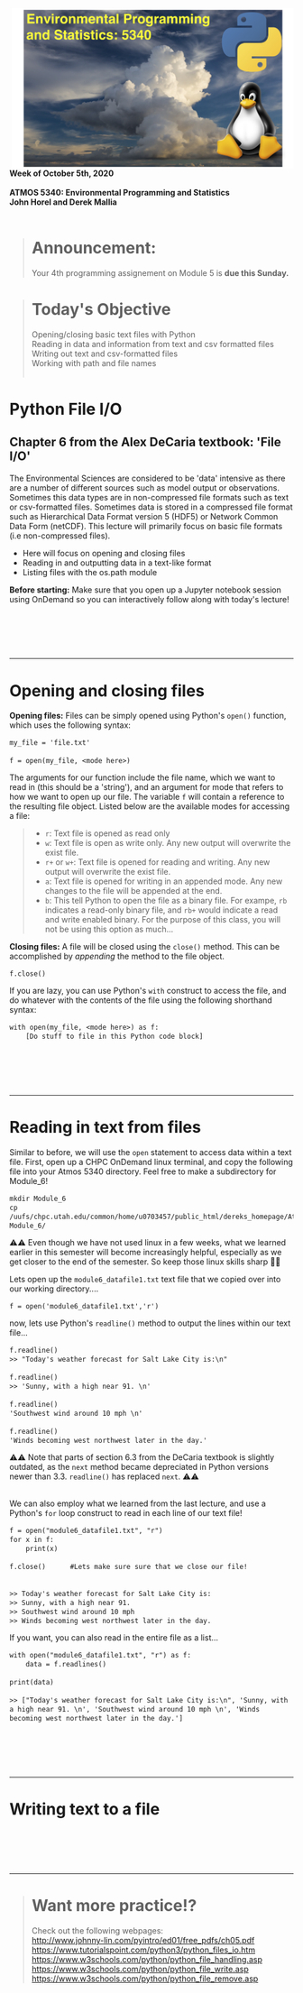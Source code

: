 
<img src='./images/class_logo.png' width=500px align='right' style='padding-left:30px'>

**Week of October 5th, 2020**<br>  
**ATMOS 5340: Environmental Programming and Statistics**<br>
**John Horel and Derek Mallia**<br>
<br>

> # Announcement: 
> Your 4th programming assignement on Module 5 is **due this Sunday.**

> # Today's Objective<br>
> Opening/closing basic text files with Python<br>
> Reading in data and information from text and csv formatted files<br>
> Writing out text and csv-formatted files<br>
> Working with path and file names
<br><br>


#  Python File I/O
## Chapter 6 from the Alex DeCaria textbook: 'File I/O'

The Environmental Sciences are considered to be 'data' intensive as there are a number of different sources such as model output or observations. Sometimes this data types are in non-compressed file formats such as text or csv-formatted files. Sometimes data is stored in a compressed file format such as Hierarchical Data Format version 5 (HDF5) or Network Common Data Form (netCDF). This lecture will primarily focus on basic file formats (i.e non-compressed files).  
- Here will focus on opening and closing files
- Reading in and outputting data in a text-like format
- Listing files with the os.path module

**Before starting:** Make sure that you open up a Jupyter notebook session using OnDemand so you can interactively follow along with today's lecture! 

<br><br>
---
---

# Opening and closing files

**Opening files:** Files can be simply opened using Python's `open()` function, which uses the following syntax:

    my_file = 'file.txt'
    
    f = open(my_file, <mode here>)
    

The arguments for our function include the file name, which we want to read in (this should be a 'string'), and an argument for mode that refers to how we want to open up our file. The variable `f` will contain a reference to the resulting file object. Listed below are the available modes for accessing a file:

>- `r`: Text file is opened as read only
>- `w`: Text file is open as write only. Any new output will overwrite the exist file.
>- `r+` or `w+`: Text file is opened for reading and writing. Any new output will overwrite the exist file.
>- `a`: Text file is opened for writing in an appended mode. Any new changes to the file will be appended at the end.
>- `b`: This tell Python to open the file as a binary file. For exampe, `rb` indicates a read-only binary file, and `rb+` would indicate a read and write enabled binary. For the purpose of this class, you will not be using this option as much...

**Closing files:** A file will be closed using the `close()` method. This can be accomplished by *appending* the method to the file object.

    f.close()
    
If you are lazy, you can use Python's `with` construct to access the file, and do whatever with the contents of the file using the following shorthand syntax:

    with open(my_file, <mode here>) as f:
        [Do stuff to file in this Python code block]
        



<br><br>
---
---

# Reading in text from files

Similar to before, we will use the `open` statement to access data within a text file. First, open up a CHPC OnDemand linux terminal, and
copy the following file into your Atmos 5340 directory. Feel free to make a subdirectory for Module_6!

    mkdir Module_6
    cp /uufs/chpc.utah.edu/common/home/u0703457/public_html/dereks_homepage/Atmos_5340/class_files/module6_datafile1.txt Module_6/

⚠️⚠️ Even though we have not used linux in a few weeks, what we learned earlier in this semester will become increasingly helpful, especially as we get closer to the end of the semester. So keep those linux skills sharp 🔪🔪

Lets open up the `module6_datafile1.txt` text file that we copied over into our working directory....

    f = open('module6_datafile1.txt','r')
    
now, lets use Python's `readline()` method to output the lines within our text file... 

    f.readline()
    >> "Today's weather forecast for Salt Lake City is:\n"
    
    f.readline()
    >> 'Sunny, with a high near 91. \n'
    
    f.readline()
    'Southwest wind around 10 mph \n'
    
    f.readline()
    'Winds becoming west northwest later in the day.'
    

⚠️⚠️ Note that parts of section 6.3 from the DeCaria textbook is slightly outdated, as the `next` method became depreciated in Python versions newer than 3.3. `readline()` has replaced `next`. ⚠️⚠️
<br> <br>

We can also employ what we learned from the last lecture, and use a Python's `for` loop construct to read in each line of our text file!

    f = open("module6_datafile1.txt", "r")
    for x in f:
        print(x)

    f.close()      #Lets make sure sure that we close our file!
    
    
    >> Today's weather forecast for Salt Lake City is:
    >> Sunny, with a high near 91. 
    >> Southwest wind around 10 mph 
    >> Winds becoming west northwest later in the day.

If you want, you can also read in the entire file as a list...

    with open("module6_datafile1.txt", "r") as f:
        data = f.readlines()
    
    print(data)

    >> ["Today's weather forecast for Salt Lake City is:\n", 'Sunny, with a high near 91. \n', 'Southwest wind around 10 mph \n', 'Winds becoming west northwest later in the day.']
    
   
<br><br>
---
---

# Writing text to a file



    
<br><br>
---
---
    

> # Want more practice!?<br>
> Check out the following webpages:<br>
> http://www.johnny-lin.com/pyintro/ed01/free_pdfs/ch05.pdf<br>
> https://www.tutorialspoint.com/python3/python_files_io.htm<br>
> https://www.w3schools.com/python/python_file_handling.asp<br>
> https://www.w3schools.com/python/python_file_write.asp<br>
> https://www.w3schools.com/python/python_file_remove.asp<br>



